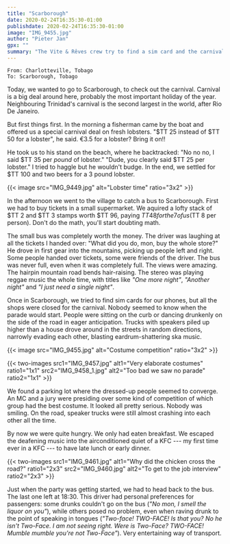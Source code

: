 ```yaml
---
title: "Scarborough"
date: 2020-02-24T16:35:30-01:00
publishdate: 2020-02-24T16:35:30-01:00
image: "IMG_9455.jpg"
author: "Pieter Jan"
gpx: ""
summary: "The Vite & Rêves crew try to find a sim card and the carnival in Scarburough."
---
```


`From: Charlotteville, Tobago`<br/>
`To: Scarborough, Tobago`

Today, we wanted to go to Scarborough, to check out the carnival. Carnival is a big deal around here, probably the most important holiday of the year. Neighbouring Trinidad's carnival is the second largest in the world, after Rio De Janeiro.

But first things first. In the morning a fisherman came by the boat and offered us a special carnival deal on fresh lobsters. "$TT 25 instead of $TT 50 for a lobster", he said. €3.5 for a lobster? Bring it on!!

He took us to his stand on the beach, where he backtracked: "No no no, I said $TT 35 per _pound_ of lobster." "Dude, you clearly said $TT 25 per lobster." I tried to haggle but he wouldn't budge. In the end, we settled for $TT 100 and two beers for a 3 pound lobster.

{{< image src="IMG_9449.jpg" alt="Lobster time" ratio="3x2" >}}

In the afternoon we went to the village to catch a bus to Scarborough. First we had to buy tickets in a small supermarket. We aquired a lofty stack of $TT 2 and $TT 3 stamps worth $TT 96, paying $TT 48 for the 7 of us ($TT 8 per person). Don't do the math, you'll start doubting math.

The small bus was completely worth the money. The driver was laughing at all the tickets I handed over: "What did you do, mon, buy the whole store?" He drove in first gear into the mountains, picking up people left and right. Some people handed over tickets, some were friends of the driver. The bus was never full, even when it was completely full. The views were amazing. The hairpin mountain road bends hair-raising. The stereo was playing reggae music the whole time, with titles like _"One more night"_, _"Another night"_ and _"I just need a single night"_.

Once in Scarborough, we tried to find sim cards for our phones, but all the shops were closed for the carnival. Nobody seemed to know when the parade would start. People were sitting on the curb or dancing drunkenly on the side of the road in eager anticipation. Trucks with speakers piled up higher than a house drove around in the streets in random directions, narrowly evading each other, blasting eardrum-shattering ska music.

{{< image src="IMG_9455.jpg" alt="Costume competition" ratio="3x2" >}}

{{< two-images src1="IMG_9457.jpg" alt1="Very elaborate costumes" ratio1="1x1" src2="IMG_9458_1.jpg" alt2="Too bad we saw no parade" ratio2="1x1" >}}

We found a parking lot where the dressed-up people seemed to converge. An MC and a jury were presiding over some kind of competition of which group had the best costume. It looked all pretty serious. Nobody was smiling. On the road, speaker trucks were still almost crashing into each other all the time.

By now we were quite hungry. We only had eaten breakfast. We escaped the deafening music into the airconditioned quiet of a KFC --- my first time ever in a KFC --- to have late lunch or early dinner.

{{< two-images src1="IMG_9461.jpg" alt1="Why did the chicken cross the road?" ratio1="2x3" src2="IMG_9460.jpg" alt2="To get to the job interview" ratio2="2x3" >}}

Just when the party was getting started, we had to head back to the bus. The last one left at 18:30. This driver had personal preferences for passengers: some drunks couldn't go on the bus (_"No mon, I smell the liquor on you"_), while others posed no problem, even when raving drunk to the point of speaking in tongues (_"Two-face! TWO-FACE! Is that you? No he isn't Two-Face. I am not seeing right. Were is Two-Face? TWO-FACE! Mumble mumble you're not Two-Face"_). Very entertaining way of transport.
